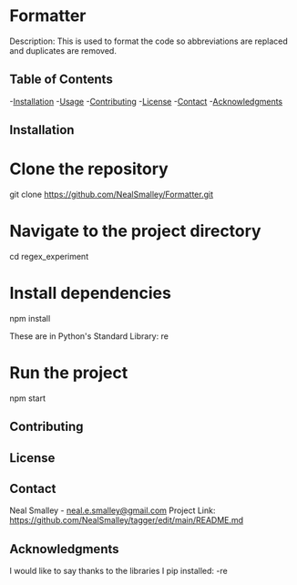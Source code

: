 # Formatter
Description:
This is used to format the code so abbreviations are replaced and duplicates are removed.

## Table of Contents

-[Installation](#installation)
-[Usage](#usage)
-[Contributing](#contributing)
-[License](#license)
-[Contact](#contact)
-[Acknowledgments](#achnowledgments)

## Installation


# Clone the repository
git clone https://github.com/NealSmalley/Formatter.git

# Navigate to the project directory
cd regex_experiment

# Install dependencies
npm install

These are in Python's Standard Library:
re

# Run the project
npm start

## Contributing

## License

## Contact
Neal Smalley - neal.e.smalley@gmail.com
Project Link: https://github.com/NealSmalley/tagger/edit/main/README.md

## Acknowledgments
I would like to say thanks to the libraries I pip installed:
-re


